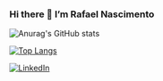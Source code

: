 ### Hi there 👋 I’m Rafael Nascimento 

![Anurag's GitHub stats](https://github-readme-stats.vercel.app/api?username=rafacore&count_private=true&show_icons=true&theme=tokyonight)

[![Top Langs](https://github-readme-stats.vercel.app/api/top-langs/?username=rafacore&layout=compact&theme=tokyonight)](https://github.com/rafacore/github-readme-stats)

<a href="https://www.linkedin.com/in/rafaelandradedonascimento/"><img src="https://img.shields.io/badge/LinkedIn-0077B5?style=for-the-badge&logo=linkedin&logoColor=white" alt="LinkedIn" > </a>













<!--
**rafacore/rafacore** is a ✨ _special_ ✨ repository because its `README.md` (this file) appears on your GitHub profile.

Here are some ideas to get you started:

- 🔭 I’m currently working on ...
- 🌱 I’m currently learning ...
- 👯 I’m looking to collaborate on ...
- 🤔 I’m looking for help with ...
- 💬 Ask me about ...
- 📫 How to reach me: ...
- 😄 Pronouns: ...
- ⚡ Fun fact: ...
-->
